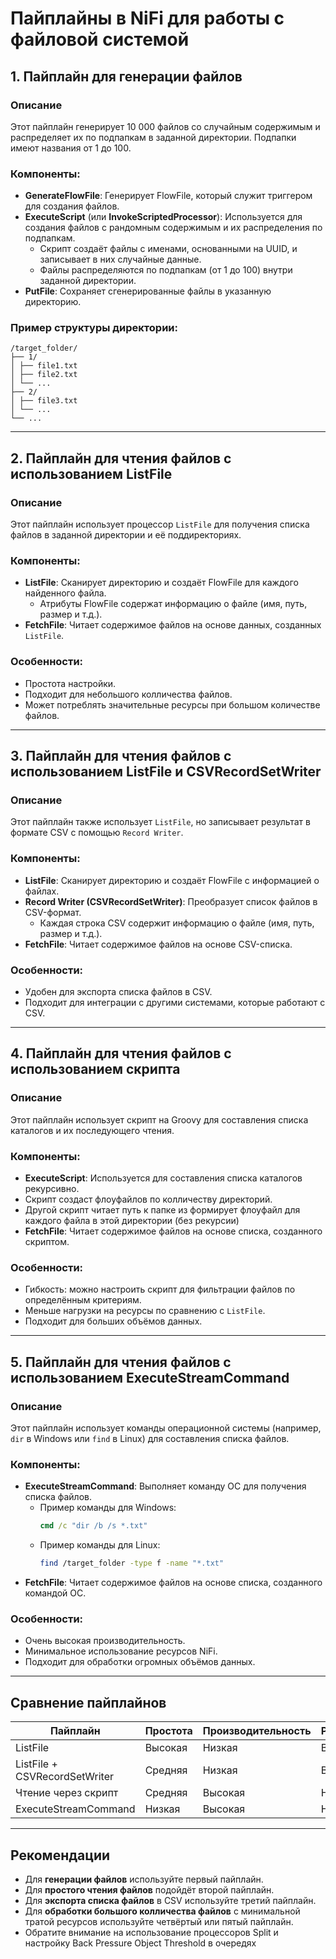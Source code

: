 # Пайплайны в NiFi для работы с файловой системой

## 1. Пайплайн для генерации файлов

### Описание
Этот пайплайн генерирует 10 000 файлов со случайным содержимым и распределяет их по подпапкам в заданной директории. Подпапки имеют названия от 1 до 100.

### Компоненты:
- **GenerateFlowFile**: Генерирует FlowFile, который служит триггером для создания файлов.
- **ExecuteScript** (или **InvokeScriptedProcessor**): Используется для создания файлов с рандомным содержимым и их распределения по подпапкам.
  - Скрипт создаёт файлы с именами, основанными на UUID, и записывает в них случайные данные.
  - Файлы распределяются по подпапкам (от 1 до 100) внутри заданной директории.
- **PutFile**: Сохраняет сгенерированные файлы в указанную директорию.

### Пример структуры директории:

```
/target_folder/
├── 1/
│ ├── file1.txt
│ ├── file2.txt
│ └── ...
├── 2/
│ ├── file3.txt
│ └── ...
└── ...
```


---

## 2. Пайплайн для чтения файлов с использованием ListFile

### Описание
Этот пайплайн использует процессор `ListFile` для получения списка файлов в заданной директории и её поддиректориях.

### Компоненты:
- **ListFile**: Сканирует директорию и создаёт FlowFile для каждого найденного файла.
  - Атрибуты FlowFile содержат информацию о файле (имя, путь, размер и т.д.).
- **FetchFile**: Читает содержимое файлов на основе данных, созданных `ListFile`.

### Особенности:
- Простота настройки.
- Подходит для небольшого колличества файлов.
- Может потреблять значительные ресурсы при большом количестве файлов.

---

## 3. Пайплайн для чтения файлов с использованием ListFile и CSVRecordSetWriter

### Описание
Этот пайплайн также использует `ListFile`, но записывает результат в формате CSV с помощью `Record Writer`.

### Компоненты:
- **ListFile**: Сканирует директорию и создаёт FlowFile с информацией о файлах.
- **Record Writer (CSVRecordSetWriter)**: Преобразует список файлов в CSV-формат.
  - Каждая строка CSV содержит информацию о файле (имя, путь, размер и т.д.).
- **FetchFile**: Читает содержимое файлов на основе CSV-списка.

### Особенности:
- Удобен для экспорта списка файлов в CSV.
- Подходит для интеграции с другими системами, которые работают с CSV.

---

## 4. Пайплайн для чтения файлов с использованием скрипта

### Описание
Этот пайплайн использует скрипт на Groovy для составления списка каталогов и их последующего чтения.

### Компоненты:
- **ExecuteScript**: Используется для составления списка каталогов рекурсивно.
- Скрипт создаст флоуфайлов по колличеству директорий.
- Другой скрипт читает путь к папке из формирует флоуфайл для каждого файла в этой директории (без рекурсии)
- **FetchFile**: Читает содержимое файлов на основе списка, созданного скриптом.

### Особенности:
- Гибкость: можно настроить скрипт для фильтрации файлов по определённым критериям.
- Меньше нагрузки на ресурсы по сравнению с `ListFile`.
- Подходит для больших объёмов данных.

---

## 5. Пайплайн для чтения файлов с использованием ExecuteStreamCommand

### Описание
Этот пайплайн использует команды операционной системы (например, `dir` в Windows или `find` в Linux) для составления списка файлов.

### Компоненты:
- **ExecuteStreamCommand**: Выполняет команду ОС для получения списка файлов.
  - Пример команды для Windows:
    ```cmd
    cmd /c "dir /b /s *.txt"
    ```
  - Пример команды для Linux:
    ```bash
    find /target_folder -type f -name "*.txt"
    ```
- **FetchFile**: Читает содержимое файлов на основе списка, созданного командой ОС.

### Особенности:
- Очень высокая производительность.
- Минимальное использование ресурсов NiFi.
- Подходит для обработки огромных объёмов данных.

---

## Сравнение пайплайнов

| Пайплайн                     | Простота | Производительность | Ресурсы | Гибкость |
|------------------------------|----------|--------------------|---------|----------|
| ListFile                     | Высокая  | Низкая             | Высокие | Низкая   |
| ListFile + CSVRecordSetWriter | Средняя  | Низкая            | Высокие | Средняя  |
| Чтение через скрипт          | Средняя  | Высокая            | Низкие  | Высокая  |
| ExecuteStreamCommand         | Низкая  | Высокая      | Низкие  | Высокая   |

---

## Рекомендации
- Для **генерации файлов** используйте первый пайплайн.
- Для **простого чтения файлов** подойдёт второй пайплайн.
- Для **экспорта списка файлов** в CSV используйте третий пайплайн.
- Для **обработки большого колличества файлов** с минимальной тратой ресурсов используйте четвёртый или пятый пайплайн.
- Обратите внимание на использование процессоров Split и настройку Back Pressure Object Threshold в очередях

